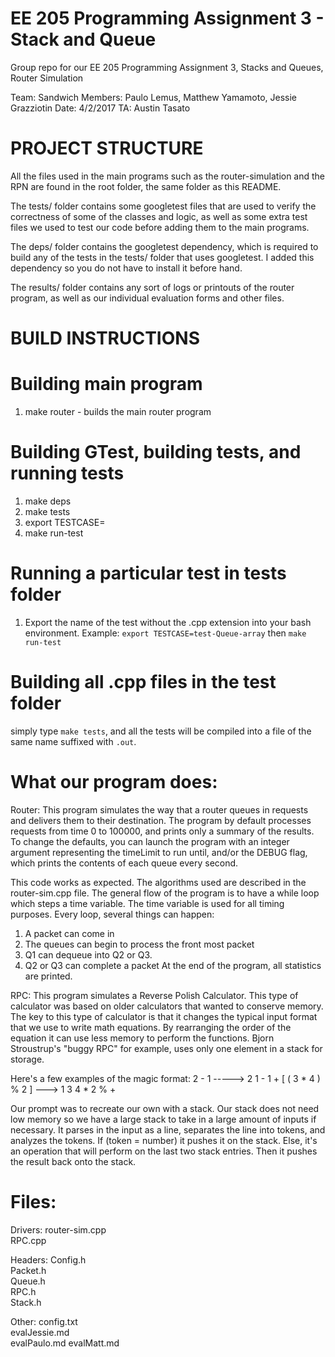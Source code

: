 # EE 205 Programming Assignment 3 - Stack and Queue
Group repo for our EE 205 Programming Assignment 3, Stacks and Queues, Router Simulation

Team: Sandwich
Members: Paulo Lemus, Matthew Yamamoto, Jessie Grazziotin
Date: 4/2/2017
TA: Austin Tasato

# PROJECT STRUCTURE

All the files used in the main programs such as the router-simulation and 
the RPN are found in the root folder, the same folder as this README.

The tests/ folder contains some googletest files that are used to verify
the correctness of some of the classes and logic, as well as some extra
test files we used to test our code before adding them to the main programs.

The deps/ folder contains the googletest dependency, which is required
to build any of the tests in the tests/ folder that uses googletest.
I added this dependency so you do not have to install it before hand.

The results/ folder contains any sort of logs or printouts of the router
program, as well as our individual evaluation forms and other files.

# BUILD INSTRUCTIONS

# Building main program

1. make router - builds the main router program

# Building GTest, building tests, and running tests

1. make deps
2. make tests
3. export TESTCASE=<test-case-name-without-cpp-extension>
4. make run-test

# Running a particular test in tests folder

1. Export the name of the test without the .cpp extension into your
   bash environment.
   Example: `export TESTCASE=test-Queue-array` then `make run-test`

# Building all .cpp files in the test folder

simply type `make tests`, and all the tests will be compiled
into a file of the same name suffixed with `.out`.

# What our program does:
Router: 
This program simulates the way that a router queues in requests and delivers them to their destination. 
The program by default processes requests from time 0 to 100000, and prints only a summary of the results. 
To change the defaults, you can launch the program with an integer argument representing the timeLimit to run until, and/or the DEBUG flag, which prints the contents of each queue every second.

This code works as expected. The algorithms used are described in the router-sim.cpp file.
The general flow of the program is to have a while loop which steps a time variable. The time variable is used for all timing purposes.
Every loop, several things can happen:
1. A packet can come in
2. The queues can begin to process the front most packet
3. Q1 can dequeue into Q2 or Q3.
4. Q2 or Q3 can complete a packet
At the end of the program, all statistics are printed.

RPC:
This program simulates a Reverse Polish Calculator. This type of calculator was based on older calculators that wanted to conserve memory. 
The key to this type of calculator is that it changes the typical input format that we use to write math equations. 
By rearranging the order of the equation it can use less memory to perform the functions. 
Bjorn Stroustrup's "buggy RPC" for example, uses only one element in a stack for storage.  

Here's a few examples of the magic format: 
2 - 1 -----> 2 1 -
1 + [ ( 3 * 4 ) % 2 ] ---> 1 3 4 * 2 % + 


Our prompt was to recreate our own with a stack. 
Our stack does not need low memory so we have a large stack to take in a large amount of inputs if necessary. 
It parses in the input as a line, separates the line into tokens, and analyzes the tokens. 
If (token = number) it pushes it on the stack.
Else, it's an operation that will perform on the last two stack entries.
Then it pushes the result back onto the stack. 


# Files:

Drivers:
router-sim.cpp  
RPC.cpp  

Headers:
Config.h  
Packet.h  
Queue.h  
RPC.h  
Stack.h  

Other:
config.txt  
evalJessie.md  
evalPaulo.md
evalMatt.md  

